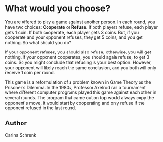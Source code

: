 # What would you choose?

You are offered to play a game against another person. In each round, you have two choices: **Cooperate** or **Refuse**. 
If both players refuse, each player gets $1$ coin. If both cooperate, each player gets $3$ coins. 
But, if you cooperate and your opponent refuses, they get $5$ coins, and you get nothing. So what should you do?

If your opponent refuses, you should also refuse; otherwise, you will get nothing. 
If your opponent cooperates, you should again refuse, to get $3$ coins. 
So you might conclude that refusing is your best option.
However, your opponent will likely reach the same conclusion, and you both will only receive $1$ coin per round.

This game is a reformulation of a problem known in Game Theory as the Prisoner's Dilemma. 
In the 1980s, Professor Axelrod ran a tournament where different computer programs played this game against each other in several rounds.
The program that came out on top would always copy the opponent's move, it would start by cooperating and only refuse if the opponent refused in the last round.

## Author
Carina Schrenk 
